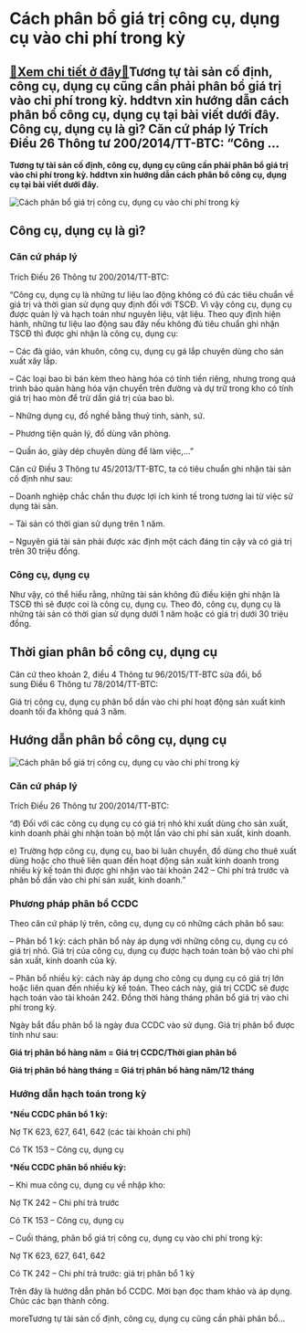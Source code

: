 Cách phân bổ giá trị công cụ, dụng cụ vào chi phí trong kỳ
==========================================================

[:gift:Xem chi tiết ở đây:gift:](https://hddtvn.com/cach-phan-bo-gia-tri-cong-cu-dung-cu-vao-chi-phi-trong-ky/)Tương tự tài sản cố định, công cụ, dụng cụ cũng cần phải phân bổ giá trị vào chi phí trong kỳ. hddtvn xin hướng dẫn cách phân bổ công cụ, dụng cụ tại bài viết dưới đây. Công cụ, dụng cụ là gì? Căn cứ pháp lý Trích Điều 26 Thông tư 200/2014/TT-BTC: “Công …
---------------------------------------------------------------------------------------------------------------------------------------------------------------------------------------------------------------------------------------------------------------

**Tương tự tài sản cố định, công cụ, dụng cụ cũng cần phải phân bổ giá trị vào chi phí trong kỳ. hddtvn xin hướng dẫn cách phân bổ công cụ, dụng cụ tại bài viết dưới đây.**


![Cách phân bổ giá trị công cụ, dụng cụ vào chi phí trong kỳ](https://hddtvn.com/wp-content/uploads/2021/01/online-tools.jpg "Cách phân bổ giá trị công cụ, dụng cụ vào chi phí trong kỳ")


Công cụ, dụng cụ là gì?
-----------------------


### Căn cứ pháp lý


Trích Điều 26 Thông tư 200/2014/TT-BTC:


“Công cụ, dụng cụ là những tư liệu lao động không có đủ các tiêu chuẩn về giá trị và thời gian sử dụng quy định đối với TSCĐ. Vì vậy công cụ, dụng cụ được quản lý và hạch toán như nguyên liệu, vật liệu. Theo quy định hiện hành, những tư liệu lao động sau đây nếu không đủ tiêu chuẩn ghi nhận TSCĐ thì được ghi nhận là công cụ, dụng cụ:


– Các đà giáo, ván khuôn, công cụ, dụng cụ gá lắp chuyên dùng cho sản xuất xây lắp.


– Các loại bao bì bán kèm theo hàng hóa có tính tiền riêng, nhưng trong quá trình bảo quản hàng hóa vận chuyển trên đường và dự trữ trong kho có tính giá trị hao mòn để trừ dần giá trị của bao bì.


– Những dụng cụ, đồ nghề bằng thuỷ tinh, sành, sứ.


– Phương tiện quản lý, đồ dùng văn phòng.


– Quần áo, giày dép chuyên dùng để làm việc,…”


Căn cứ Điều 3 Thông tư 45/2013/TT-BTC, ta có tiêu chuẩn ghi nhận tài sản cố định như sau:


– Doanh nghiệp chắc chắn thu được lợi ích kinh tế trong tương lai từ việc sử dụng tài sản.


– Tài sản có thời gian sử dụng trên 1 năm.


– Nguyên giá tài sản phải được xác định một cách đáng tin cậy và có giá trị trên 30 triệu đồng.


### Công cụ, dụng cụ


Như vậy, có thể hiểu rằng, những tài sản không đủ điều kiện ghi nhận là TSCĐ thì sẽ được coi là công cụ, dụng cụ. Theo đó, công cụ, dụng cụ là những tài sản có thời gian sử dụng dưới 1 năm hoặc có giá trị dưới 30 triệu đồng.


Thời gian phân bổ công cụ, dụng cụ
----------------------------------


Căn cứ theo khoản 2, điều 4 Thông tư 96/2015/TT-BTC sửa đổi, bổ sung Điều 6 Thông tư 78/2014/TT-BTC:


Giá trị công cụ, dụng cụ phân bổ dần vào chi phí hoạt động sản xuất kinh doanh tối đa không quá 3 năm.


Hướng dẫn phân bổ công cụ, dụng cụ
----------------------------------


![Cách phân bổ giá trị công cụ, dụng cụ vào chi phí trong kỳ](https://hddtvn.com/wp-content/uploads/2021/01/hach-toan-cong-dung-cu.jpg "Cách phân bổ giá trị công cụ, dụng cụ vào chi phí trong kỳ")


### Căn cứ pháp lý


Trích Điều 26 Thông tư 200/2014/TT-BTC:


“đ) Đối với các công cụ dụng cụ có giá trị nhỏ khi xuất dùng cho sản xuất, kinh doanh phải ghi nhận toàn bộ một lần vào chi phí sản xuất, kinh doanh.


e) Trường hợp công cụ, dụng cụ, bao bì luân chuyển, đồ dùng cho thuê xuất dùng hoặc cho thuê liên quan đến hoạt động sản xuất kinh doanh trong nhiều kỳ kế toán thì được ghi nhận vào tài khoản 242 – Chi phí trả trước và phân bổ dần vào chi phí sản xuất, kinh doanh.”


### Phương pháp phân bổ CCDC


Theo căn cứ pháp lý trên, công cụ, dụng cụ có những cách phân bổ sau:


– Phân bổ 1 kỳ: cách phân bổ này áp dụng với những công cụ, dụng cụ có giá trị nhỏ. Giá trị của công cụ, dụng cụ được hạch toán toàn bộ vào chi phí sản xuất, kinh doanh của kỳ.


– Phân bổ nhiều kỳ: cách này áp dụng cho công cụ dụng cụ có giá trị lớn hoặc liên quan đến nhiều kỳ kế toán. Theo cách này, giá trị CCDC sẽ được hạch toán vào tài khoản 242. Đồng thời hàng tháng phân bổ giá trị vào chi phí trong kỳ.


Ngày bắt đầu phân bổ là ngày đưa CCDC vào sử dụng. Giá trị phân bổ được tính như sau:


**Giá trị phân bổ hàng năm = Giá trị CCDC/Thời gian phân bổ**


**Giá trị phân bổ hàng tháng = Giá trị phân bổ hàng năm/12 tháng**


### Hướng dẫn hạch toán trong kỳ


***Nếu CCDC phân bổ 1 kỳ:**


Nợ TK 623, 627, 641, 642 (các tài khoản chi phí)


Có TK 153 – Công cụ, dụng cụ


***Nếu CCDC phân bổ nhiều kỳ:**


– Khi mua công cụ, dụng cụ về nhập kho:


Nợ TK 242 – Chi phí trả trước


Có TK 153 – Công cụ, dụng cụ


– Cuối tháng, phân bổ giá trị công cụ, dụng cụ vào chi phí trong kỳ:


Nợ TK 623, 627, 641, 642


Có TK 242 – Chi phí trả trước: giá trị phân bổ 1 kỳ


Trên đây là hướng dẫn phân bổ CCDC. Mời bạn đọc tham khảo và áp dụng. Chúc các bạn thành công.


moreTương tự tài sản cố định, công cụ, dụng cụ cũng cần phải phân bổ…

